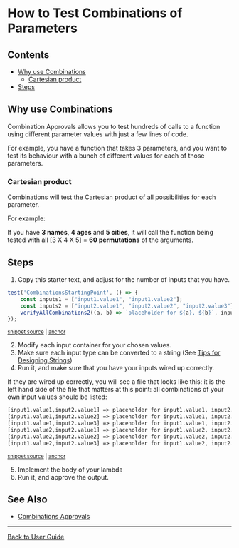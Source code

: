 <a id="top"></a>

# How to Test Combinations of Parameters

<!-- toc -->
## Contents

  * [Why use Combinations](#why-use-combinations)
    * [Cartesian product](#cartesian-product)
  * [Steps](#steps)<!-- endToc -->

## Why use Combinations

Combination Approvals allows you to test hundreds of calls to a function using different parameter values with just a few lines of code.

For example, you have a function that takes 3 parameters, and you want to test its behaviour with a bunch of different values for each of those parameters.

### Cartesian product

Combinations will test the Cartesian product of all possibilities for each parameter.

For example:

If you have **3 names**, **4 ages** and **5 cities**,
it will call the function being tested with all
[3 X 4 X 5] = **60 permutations** of the arguments.

## Steps

1. Copy this starter text, and adjust for the number of inputs that you have.

<!-- snippet: CombinationsStartingPoint -->
<a id='snippet-combinationsstartingpoint'></a>
```ts
test('CombinationsStartingPoint', () => {
    const inputs1 = ["input1.value1", "input1.value2"];
    const inputs2 = ["input2.value1", "input2.value2", "input2.value3"];
    verifyAllCombinations2((a, b) => `placeholder for ${a}, ${b}`, inputs1, inputs2);
});
```
<sup><a href='/test/Providers/Jest/CombinationApprovals.test.ts#L55-L61' title='Snippet source file'>snippet source</a> | <a href='#snippet-combinationsstartingpoint' title='Start of snippet'>anchor</a></sup>
<!-- endSnippet -->

2. Modify each input container for your chosen values.
3. Make sure each input type can be converted to a string (See [Tips for Designing Strings](https://approvaltestscpp.readthedocs.io/en/latest/generated_docs/explanations/TipsForDesigningStrings.html))
4. Run it, and make sure that you have your inputs wired up correctly.

If they are wired up correctly, you will see a file that looks like this: it is the left hand side of the file that
matters at this point: all combinations of your own input values should be listed:

<!-- snippet: CombinationApprovals.test.documentation_CombinationsStartingPoint.approved.txt -->
<a id='snippet-CombinationApprovals.test.documentation_CombinationsStartingPoint.approved.txt'></a>
```txt
[input1.value1,input2.value1] => placeholder for input1.value1, input2.value1
[input1.value1,input2.value2] => placeholder for input1.value1, input2.value2
[input1.value1,input2.value3] => placeholder for input1.value1, input2.value3
[input1.value2,input2.value1] => placeholder for input1.value2, input2.value1
[input1.value2,input2.value2] => placeholder for input1.value2, input2.value2
[input1.value2,input2.value3] => placeholder for input1.value2, input2.value3
```
<sup><a href='/test/Providers/Jest/CombinationApprovals.test.documentation_CombinationsStartingPoint.approved.txt#L1-L6' title='Snippet source file'>snippet source</a> | <a href='#snippet-CombinationApprovals.test.documentation_CombinationsStartingPoint.approved.txt' title='Start of snippet'>anchor</a></sup>
<!-- endSnippet -->

5. Implement the body of your lambda
6. Run it, and approve the output.


## See Also

- [Combinations Approvals](../reference/CombinationApprovals.md)

---

[Back to User Guide](/doc/README.md#top)
